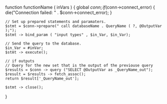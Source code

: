 function functionName ( inVars ) {
    global $conn;
    if ($conn->connect_error) {
        die("Connection failed: " . $conn->connect_error);
    }

    // Set up prepared statements and paramaters.
    $stmt = $conn->prepare(" call databaseName . QueryName ( ?, @OutputVar );");
    $stmt -> bind_param ( "input types" , $in_Var, $in_Var);

    // Send the query to the database. 
    $in_Var = #inVar;
    $stmt -> execute();

    // if outputs
    // Query for the new set that is the output of the previouse query
    $results = $conn -> query ("SELECT @OutputVar as _QueryName_out");
    $result = $results -> fetch_assoc();
    return $result['_QueryName_out'];

    $stmt -> close();
}
